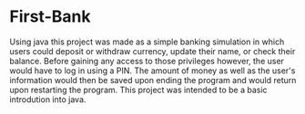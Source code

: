 # First-Bank

Using java this project was made as a simple banking simulation in which users could
deposit or withdraw currency, update their name, or check their balance.
Before gaining any access to those privileges however, the user would have to log in using a PIN.
The amount of money as well as the user's information would then be saved upon ending the program and would
return upon restarting the program.
This project was intended to be a basic introdution into java.
